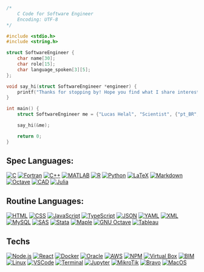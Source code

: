 ```c
/*
    C Code for Software Engineer
    Encoding: UTF-8
*/

#include <stdio.h>
#include <string.h>

struct SoftwareEngineer {
    char name[30];
    char role[15];
    char language_spoken[3][5];
};

void say_hi(struct SoftwareEngineer *engineer) {
    printf("Thanks for stopping by! Hope you find what I share interesting :)\n");
}

int main() {
    struct SoftwareEngineer me = {"Lucas Helal", "Scientist", {"pt_BR", "en_US", "es_SP"}};

    say_hi(&me);

    return 0;
}
```
## Spec Languages:

[![C](https://img.shields.io/badge/-C-00599C?style=flat&logo=c&logoColor=white)](https://en.wikipedia.org/wiki/C_(programming_language))
[![Fortran](https://img.shields.io/badge/-Fortran-734EAA?style=flat&logo=fortran&logoColor=white)](https://fortran-lang.org/)
[![C++](https://img.shields.io/badge/-C++-00599C?style=flat&logo=c%2B%2B&logoColor=white)](https://en.wikipedia.org/wiki/C%2B%2B)
[![MATLAB](https://img.shields.io/badge/-MATLAB-0076A8?style=flat&logo=mathworks&logoColor=white)](https://www.mathworks.com/products/matlab.html)
[![R](https://img.shields.io/badge/-R-276DC3?style=flat&logo=r&logoColor=white)](https://www.r-project.org/)
[![Python](https://img.shields.io/badge/-Python-3776AB?style=flat&logo=python&logoColor=white)](https://www.python.org/)
[![LaTeX](https://img.shields.io/badge/-LaTeX-008080?style=flat&logo=latex&logoColor=white)](https://www.latex-project.org/)
[![Markdown](https://img.shields.io/badge/-Markdown-000000?style=flat&logo=markdown&logoColor=white)](https://www.markdownguide.org/)
[![Octave](https://img.shields.io/badge/-Octave-0790C0?style=flat&logo=gnu-octave&logoColor=white)](https://www.gnu.org/software/octave/)
[![CAD](https://img.shields.io/badge/-CAD-ED1F35?style=flat&logo=autodesk&logoColor=white)](https://www.autodesk.com/)
[![Julia](https://img.shields.io/badge/-Julia-9558B2?style=flat&logo=julia&logoColor=white)](https://julialang.org/)

## Routine Languages:

[![HTML](https://img.shields.io/badge/-HTML-E34F26?style=flat&logo=html5&logoColor=white)](https://developer.mozilla.org/en-US/docs/Web/HTML)
[![CSS](https://img.shields.io/badge/-CSS-1572B6?style=flat&logo=css3&logoColor=white)](https://developer.mozilla.org/en-US/docs/Web/CSS)
[![JavaScript](https://img.shields.io/badge/-JavaScript-F7DF1E?style=flat&logo=javascript&logoColor=black)](https://developer.mozilla.org/en-US/docs/Web/JavaScript)
[![TypeScript](https://img.shields.io/badge/-TypeScript-3178C6?style=flat&logo=typescript&logoColor=white)](https://www.typescriptlang.org/)
[![JSON](https://img.shields.io/badge/-JSON-000000?style=flat&logo=json&logoColor=white)](https://www.json.org/)
[![YAML](https://img.shields.io/badge/-YAML-000000?style=flat&logo=yaml&logoColor=white)](https://yaml.org/)
[![XML](https://img.shields.io/badge/-XML-00599C?style=flat&logo=xml&logoColor=white)](https://www.w3.org/XML/)
[![MySQL](https://img.shields.io/badge/-MySQL-4479A1?style=flat&logo=mysql&logoColor=white)](https://www.mysql.com/)
[![SAS](https://img.shields.io/badge/-SAS-D70054?style=flat&logo=sas&logoColor=white)](https://www.sas.com/)
[![Stata](https://img.shields.io/badge/-Stata-1F4E79?style=flat&logo=stata&logoColor=white)](https://www.stata.com/)
[![Maple](https://img.shields.io/badge/-Maple-6F3D34?style=flat&logo=maple&logoColor=white)](https://www.maplesoft.com/)
[![GNU Octave](https://img.shields.io/badge/-GNU%20Octave-0790C0?style=flat&logo=gnu-octave&logoColor=white)](https://www.gnu.org/software/octave/)
[![Tableau](https://img.shields.io/badge/-Tableau-E97627?style=flat&logo=tableau&logoColor=white)](https://www.tableau.com/)


## Techs

[![Node.js](https://img.shields.io/badge/-Node.js-339933?style=flat&logo=node.js&logoColor=white)](https://nodejs.org/)
[![React](https://img.shields.io/badge/-React-61DAFB?style=flat&logo=react&logoColor=black)](https://reactjs.org/)
[![Docker](https://img.shields.io/badge/-Docker-2496ED?style=flat&logo=docker&logoColor=white)](https://www.docker.com/)
[![Oracle](https://img.shields.io/badge/-Oracle-F80000?style=flat&logo=oracle&logoColor=white)](https://www.oracle.com/)
[![AWS](https://img.shields.io/badge/-AWS-232F3E?style=flat&logo=amazon-aws&logoColor=white)](https://aws.amazon.com/)
[![NPM](https://img.shields.io/badge/-NPM-CB3837?style=flat&logo=npm&logoColor=white)](https://www.npmjs.com/)
[![Virtual Box](https://img.shields.io/badge/-Virtual%20Box-183A61?style=flat&logo=virtualbox&logoColor=white)](https://www.virtualbox.org/)
[![BIM](https://img.shields.io/badge/-BIM-0C4B33?style=flat&logo=autodesk&logoColor=white)](https://www.autodesk.com/solutions/bim)
[![Linux](https://img.shields.io/badge/-Linux-FCC624?style=flat&logo=linux&logoColor=black)](https://www.linux.org/)
[![VSCode](https://img.shields.io/badge/-VS%20Code-007ACC?style=flat&logo=visual-studio-code&logoColor=white)](https://code.visualstudio.com/)
[![Terminal](https://img.shields.io/badge/-Terminal-4D4D4D?style=flat&logo=windows-terminal&logoColor=white)](https://en.wikipedia.org/wiki/Terminal_(macOS))
[![Jupyter](https://img.shields.io/badge/-Jupyter-F37626?style=flat&logo=jupyter&logoColor=white)](https://jupyter.org/)
[![MikroTik](https://img.shields.io/badge/-MikroTik-333?style=flat&logo=mikrotik&logoColor=white)](https://mikrotik.com/)
[![Bravo](https://img.shields.io/badge/-Bravo-00B0E8?style=flat&logo=brave&logoColor=white)](https://brave.com/)
[![MacOS](https://img.shields.io/badge/-MacOS-000000?style=flat&logo=apple&logoColor=white)](https://www.apple.com/macos/)

